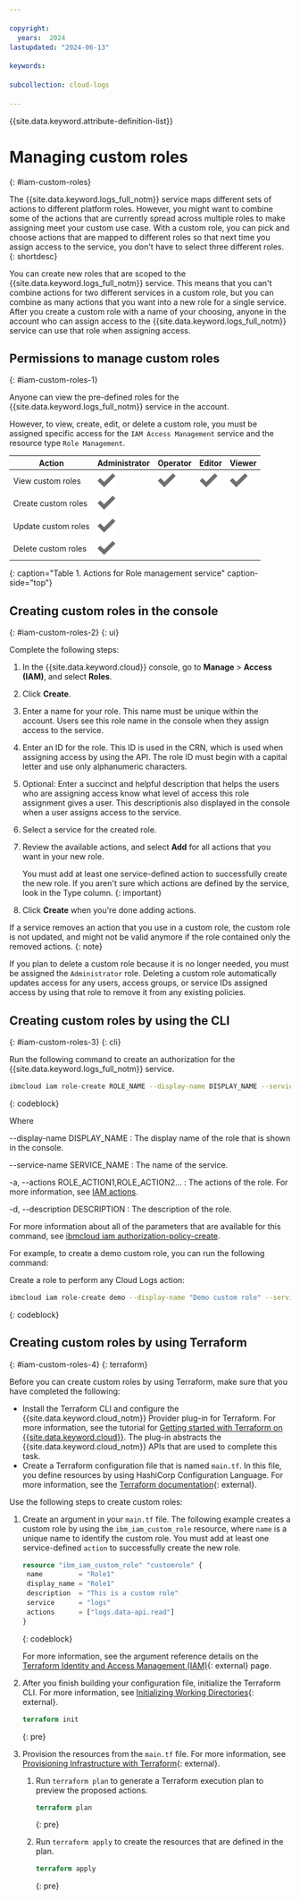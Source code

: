 ```yaml
---

copyright:
  years:  2024
lastupdated: "2024-06-13"

keywords:

subcollection: cloud-logs

---
```


{{site.data.keyword.attribute-definition-list}}


# Managing custom roles
{: #iam-custom-roles}

The {{site.data.keyword.logs_full_notm}} service maps different sets of actions to different platform roles. However, you might want to combine some of the actions that are currently spread across multiple roles to make assigning meet your custom use case. With a custom role, you can pick and choose actions that are mapped to different roles so that next time you assign access to the service, you don't have to select three different roles.
{: shortdesc}

You can create new roles that are scoped to the {{site.data.keyword.logs_full_notm}} service. This means that you can't combine actions for two different services in a custom role, but you can combine as many actions that you want into a new role for a single service. After you create a custom role with a name of your choosing, anyone in the account who can assign access to the {{site.data.keyword.logs_full_notm}} service can use that role when assigning access.


## Permissions to manage custom roles
{: #iam-custom-roles-1}

Anyone can view the pre-defined roles for the {{site.data.keyword.logs_full_notm}} service in the account.

However, to view, create, edit, or delete a custom role, you must be assigned specific access for the `IAM Access Management` service and the resource type `Role Management`.

| Action              | Administrator | Operator | Editor | Viewer |
|---------------------|---------------|----------|--------|--------|
| View custom roles   | ![Checkmark icon](/icons/checkmark-icon.svg "checkmark") | ![Checkmark icon](/icons/checkmark-icon.svg "checkmark") | ![Checkmark icon](/icons/checkmark-icon.svg "checkmark") | ![Checkmark icon](/icons/checkmark-icon.svg "checkmark") |
| Create custom roles | ![Checkmark icon](/icons/checkmark-icon.svg "checkmark") | | | |
| Update custom roles | ![Checkmark icon](/icons/checkmark-icon.svg "checkmark") | | | |
| Delete custom roles | ![Checkmark icon](/icons/checkmark-icon.svg "checkmark") | | | |
{: caption="Table 1. Actions for Role management service" caption-side="top"}

## Creating custom roles in the console
{: #iam-custom-roles-2}
{: ui}

Complete the following steps:

1. In the {{site.data.keyword.cloud}} console, go to **Manage** > **Access (IAM)**, and select **Roles**.
2. Click **Create**.
3. Enter a name for your role. This name must be unique within the account. Users see this role name in the console when they assign access to the service.
4. Enter an ID for the role. This ID is used in the CRN, which is used when assigning access by using the API. The role ID must begin with a capital letter and use only alphanumeric characters.
5. Optional: Enter a succinct and helpful description that helps the users who are assigning access know what level of access this role assignment gives a user. This descriptionis also displayed in the console when a user assigns access to the service.
6. Select a service for the created role.
7. Review the available actions, and select **Add** for all actions that you want in your new role.

   You must add at least one service-defined action to successfully create the new role. If you aren't sure which actions are defined by the service, look in the Type column.
   {: important}

1. Click **Create** when you're done adding actions.


If a service removes an action that you use in a custom role, the custom role is not updated, and might not be valid anymore if the role contained only the removed actions.
{: note}

If you plan to delete a custom role because it is no longer needed, you must be assigned the `Administrator` role. Deleting a custom role automatically updates access for any users, access groups, or service IDs assigned access by using that role to remove it from any existing policies.

## Creating custom roles by using the CLI
{: #iam-custom-roles-3}
{: cli}

Run the following command to create an authorization for the {{site.data.keyword.logs_full_notm}} service.

```bash
ibmcloud iam role-create ROLE_NAME --display-name DISPLAY_NAME --service-name logs [-a, --actions ROLE_ACTION1 [ROLE_ACTION2...]] [-d, --description DESCRIPTION] [--output FORMAT] [-q --quiet]
```
{: codeblock}

Where

--display-name DISPLAY_NAME
:   The display name of the role that is shown in the console.

--service-name SERVICE_NAME
:   The name of the service.

-a, --actions ROLE_ACTION1,ROLE_ACTION2...
:   The actions of the role. For more information, see [IAM actions](/docs/cloud-logs?topic=cloud-logs-iam-actions).

-d, --description DESCRIPTION
:   The description of the role.


For more information about all of the parameters that are available for this command, see [ibmcloud iam authorization-policy-create](/docs/cli?topic=cli-ibmcloud_commands_iam#ibmcloud_iam_role_create).


For example, to create a demo custom role, you can run the following command:

Create a role to perform any Cloud Logs action:
```bash
ibmcloud iam role-create demo --display-name "Demo custom role" --service-name logs --actions logs.data-api.read,logs.livetail.read
```
{: codeblock}



## Creating custom roles by using Terraform
{: #iam-custom-roles-4}
{: terraform}

Before you can create custom roles by using Terraform, make sure that you have completed the following:

- Install the Terraform CLI and configure the {{site.data.keyword.cloud_notm}} Provider plug-in for Terraform. For more information, see the tutorial for [Getting started with Terraform on {{site.data.keyword.cloud}}](/docs/ibm-cloud-provider-for-terraform?topic=ibm-cloud-provider-for-terraform-getting-started). The plug-in abstracts the {{site.data.keyword.cloud_notm}} APIs that are used to complete this task.
- Create a Terraform configuration file that is named `main.tf`. In this file, you define resources by using HashiCorp Configuration Language. For more information, see the [Terraform documentation](https://developer.hashicorp.com/terraform/language){: external}.

Use the following steps to create custom roles:

1. Create an argument in your `main.tf` file. The following example creates a custom role by using the `ibm_iam_custom_role` resource, where `name` is a unique name to identify the custom role. You must add at least one service-defined `action` to successfully create the new role.

   ```terraform
   resource "ibm_iam_custom_role" "customrole" {
    name         = "Role1"
    display_name = "Role1"
    description  = "This is a custom role"
    service      = "logs"
    actions      = ["logs.data-api.read"]
   }
   ```
   {: codeblock}

   For more information, see the argument reference details on the [Terraform Identity and Access Management (IAM)](https://registry.terraform.io/providers/IBM-Cloud/ibm/latest/docs/resources/iam_custom_role){: external} page.

2. After you finish building your configuration file, initialize the Terraform CLI. For more information, see [Initializing Working Directories](https://developer.hashicorp.com/terraform/cli/init){: external}.

   ```terraform
   terraform init
   ```
   {: pre}

3. Provision the resources from the `main.tf` file. For more information, see [Provisioning Infrastructure with Terraform](https://developer.hashicorp.com/terraform/cli/run){: external}.

   1. Run `terraform plan` to generate a Terraform execution plan to preview the proposed actions.

      ```terraform
      terraform plan
      ```
      {: pre}

   2. Run `terraform apply` to create the resources that are defined in the plan.

      ```terraform
      terraform apply
      ```
      {: pre}
